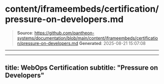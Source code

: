# content/iframeembeds/certification/pressure-on-developers.md

> **Source**: https://github.com/pantheon-systems/documentation/blob/main/content/iframeembeds/certification/pressure-on-developers.md
> **Generated**: 2025-08-21 15:07:08

---

---
title: WebOps Certification
subtitle: "Pressure on Developers"
---

<Partial file="certification-guide/pressure-on-developers.md" />

